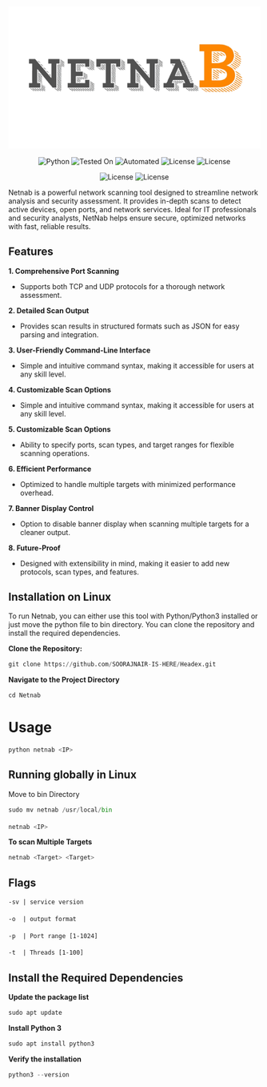 <p align="center">
  <img src="./netnab.png" alt="Headex Logo" width="650"/>
</p>

<p align="center">
  <img src="https://img.shields.io/badge/Python-3.13%2B-blue" alt="Python">
  <img src="https://img.shields.io/badge/Tested%20On-Linux-brightgreen" alt="Tested On">
  <img src="https://img.shields.io/badge/automated-yes-cyan" alt="Automated">
  <img src="https://img.shields.io/badge/License-MIT-orange" alt="License">
   <img src="https://img.shields.io/badge/Written In-Python-yellow" alt="License">
</p>

<p align="center">
 <img src="https://img.shields.io/badge/Author-SOORAJNAIR-darkred" alt="License">
   <img src="https://img.shields.io/badge/Opensource-Yes-blue" alt="License">
 </p>
 
Netnab is a powerful network scanning tool designed to streamline network analysis and security assessment. It provides in-depth scans to detect active devices, open ports, and network services. Ideal for IT professionals and security analysts, NetNab helps ensure secure, optimized networks with fast, reliable results.

## Features
**1. Comprehensive Port Scanning**

- Supports both TCP and UDP protocols for a thorough network assessment.

**2. Detailed Scan Output**
- Provides scan results in structured formats such as JSON for easy parsing and integration.
  
**3. User-Friendly Command-Line Interface**
- Simple and intuitive command syntax, making it accessible for users at any skill level.
  
**4. Customizable Scan Options**
- Simple and intuitive command syntax, making it accessible for users at any skill level.

**5. Customizable Scan Options**
- Ability to specify ports, scan types, and target ranges for flexible scanning operations.

**6. Efficient Performance**
- Optimized to handle multiple targets with minimized performance overhead.

**7. Banner Display Control**
- Option to disable banner display when scanning multiple targets for a cleaner output.

**8. Future-Proof**
- Designed with extensibility in mind, making it easier to add new protocols, scan types, and features.

## Installation on Linux

To run Netnab, you can either use this tool with Python/Python3 installed or just move the python file to bin directory. You can clone the repository and install the required dependencies.

**Clone the Repository:**

```python
git clone https://github.com/SOORAJNAIR-IS-HERE/Headex.git
```
**Navigate to the Project Directory**

```python
cd Netnab
```
# Usage

```python
python netnab <IP>
```
## Running globally in Linux

Move to bin Directory

```python
sudo mv netnab /usr/local/bin

netnab <IP>
```

**To scan Multiple Targets**

```python
netnab <Target> <Target>
```
## Flags

```html
-sv | service version

-o  | output format

-p  | Port range [1-1024]

-t  | Threads [1-100]
```

## Install the Required Dependencies

**Update the package list**
```python
sudo apt update
```
**Install Python 3**
```python
sudo apt install python3
```
**Verify the installation**
```python
python3 --version
```


